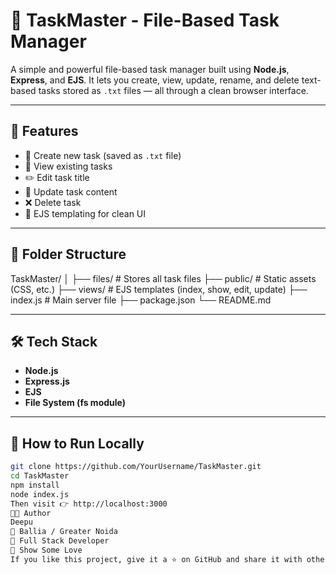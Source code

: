 # 📁 TaskMaster - File-Based Task Manager

A simple and powerful file-based task manager built using **Node.js**, **Express**, and **EJS**. It lets you create, view, update, rename, and delete text-based tasks stored as `.txt` files — all through a clean browser interface.

---

## 🚀 Features

- 📝 Create new task (saved as `.txt` file)
- 👀 View existing tasks
- ✏️ Edit task title
- 📌 Update task content
- ❌ Delete task
- 🎨 EJS templating for clean UI

---

## 📂 Folder Structure

TaskMaster/
│
├── files/ # Stores all task files
├── public/ # Static assets (CSS, etc.)
├── views/ # EJS templates (index, show, edit, update)
├── index.js # Main server file
├── package.json
└── README.md

---

## 🛠 Tech Stack

- **Node.js**
- **Express.js**
- **EJS**
- **File System (fs module)**

---

## 🧪 How to Run Locally

```bash
git clone https://github.com/YourUsername/TaskMaster.git
cd TaskMaster
npm install
node index.js
Then visit 👉 http://localhost:3000
🧑‍💻 Author
Deepu
📍 Ballia / Greater Noida
💼 Full Stack Developer
🌟 Show Some Love
If you like this project, give it a ⭐️ on GitHub and share it with others!

